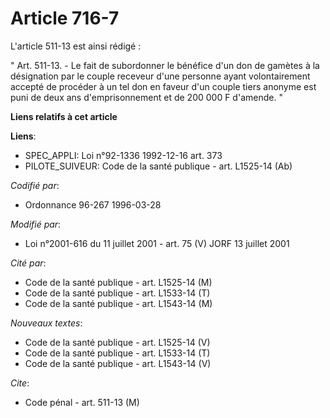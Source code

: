 # Article 716-7

L'article 511-13 est ainsi rédigé :

" Art. 511-13. - Le fait de subordonner le bénéfice d'un don de gamètes à la désignation par le couple receveur d'une
personne ayant volontairement accepté de procéder à un tel don en faveur d'un couple tiers anonyme est puni de deux ans
d'emprisonnement et de 200 000 F d'amende. "

**Liens relatifs à cet article**

**Liens**:

  - SPEC_APPLI: Loi n°92-1336 1992-12-16 art. 373
  - PILOTE_SUIVEUR: Code de la santé publique - art. L1525-14 (Ab)

_Codifié par_:

  - Ordonnance 96-267 1996-03-28

_Modifié par_:

  - Loi n°2001-616 du 11 juillet 2001 - art. 75 (V) JORF 13 juillet 2001

_Cité par_:

  - Code de la santé publique - art. L1525-14 (M)
  - Code de la santé publique - art. L1533-14 (T)
  - Code de la santé publique - art. L1543-14 (M)

_Nouveaux textes_:

  - Code de la santé publique - art. L1525-14 (V)
  - Code de la santé publique - art. L1533-14 (T)
  - Code de la santé publique - art. L1543-14 (V)

_Cite_:

  - Code pénal - art. 511-13 (M)
